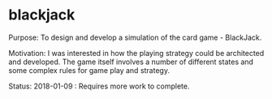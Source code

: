 # blackjack

Purpose:
To design and develop a simulation of the card game - BlackJack. 

Motivation:
I was interested in how the playing strategy could be architected and developed. The game itself involves a number of different states and some complex rules for game play and strategy.

Status:
2018-01-09 : Requires more work to complete.

